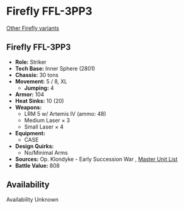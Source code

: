 # Firefly FFL-3PP3 

[Other Firefly variants](../firefly.md) 

## Firefly FFL-3PP3 

- **Role:** Striker 
- **Tech Base:** Inner Sphere (2801) 
- **Chassis:** 30 tons 
- **Movement:** 5 / 8, XL 
  - **Jumping:** 4 
- **Armor:** 104 
- **Heat Sinks:** 10 (20) 
- **Weapons:** 
  - LRM 5 w/ Artemis IV (ammo: 48) 
  - Medium Laser × 3 
  - Small Laser × 4 
- **Equipment:** 
  - CASE 
- **Design Quirks:** 
  - No/Minimal Arms 
- **Sources:** Op. Klondyke - Early Succession War , [Master Unit List](http://masterunitlist.info/Unit/Details/1085) 
- **Battle Value:** 808 

## Availability 

Availability Unknown 

